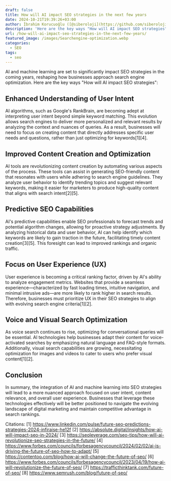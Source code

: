 ```yaml
---
draft: false
title: How will AI impact SEO strategies in the next few years
date: 2024-10-21T19:39:26+03:00
author: İbrahim Korucuoğlu ([@siberoloji](https://github.com/siberoloji))
description: 'Here are the key ways "How will AI impact SEO strategies":'
url: /how-will-ai-impact-seo-strategies-in-the-next-few-years/
featured_image: /images/Searchengine-optimization.webp
categories:
  - SEO
tags:
  - seo
---
```

AI and machine learning are set to significantly impact SEO strategies in the coming years, reshaping how businesses approach search engine optimization. Here are the key ways "How will AI impact SEO strategies":

## Enhanced Understanding of User Intent

AI algorithms, such as Google's RankBrain, are becoming adept at interpreting user intent beyond simple keyword matching. This evolution allows search engines to deliver more personalized and relevant results by analyzing the context and nuances of queries. As a result, businesses will need to focus on creating content that directly addresses specific user needs and questions, rather than just optimizing for keywords[1][4].

## Improved Content Creation and Optimization

AI tools are revolutionizing content creation by automating various aspects of the process. These tools can assist in generating SEO-friendly content that resonates with users while adhering to search engine guidelines. They analyze user behavior to identify trending topics and suggest relevant keywords, making it easier for marketers to produce high-quality content that aligns with search intent[2][5].

## Predictive SEO Capabilities

AI's predictive capabilities enable SEO professionals to forecast trends and potential algorithm changes, allowing for proactive strategy adjustments. By analyzing historical data and user behavior, AI can help identify which keywords are likely to gain traction in the future, facilitating timely content creation[3][5]. This foresight can lead to improved rankings and organic traffic.

## Focus on User Experience (UX)

User experience is becoming a critical ranking factor, driven by AI's ability to analyze engagement metrics. Websites that provide a seamless experience—characterized by fast loading times, intuitive navigation, and minimal intrusive ads—are more likely to rank higher in search results. Therefore, businesses must prioritize UX in their SEO strategies to align with evolving search engine criteria[1][2].

## Voice and Visual Search Optimization

As voice search continues to rise, optimizing for conversational queries will be essential. AI technologies help businesses adapt their content for voice-activated searches by emphasizing natural language and FAQ-style formats. Additionally, visual search capabilities are growing, necessitating optimization for images and videos to cater to users who prefer visual content[1][2].

## Conclusion

In summary, the integration of AI and machine learning into SEO strategies will lead to a more nuanced approach focused on user intent, content relevance, and overall user experience. Businesses that leverage these technologies effectively will be better positioned to navigate the evolving landscape of digital marketing and maintain competitive advantage in search rankings.

Citations: [1] https://www.linkedin.com/pulse/future-seo-predictions-strategies-2024-infiraise-he12f [2] <a href="https://absolute.digital/insights/how-ai-will-impact-seo-in-2024/" target="_blank" rel="noopener" title="">https://absolute.digital/insights/how-ai-will-impact-seo-in-2024/</a> [3] https://seoleverage.com/seo-tips/how-will-ai-revolutionize-seo-strategies-in-the-future/ [4] https://www.forbes.com/councils/forbesagencycouncil/2024/02/02/ai-is-driving-the-future-of-seo-how-to-adapt/ [5] https://contentoo.com/blog/how-ai-will-change-the-future-of-seo/ [6] https://www.forbes.com/councils/forbesagencycouncil/2023/04/19/how-ai-will-revolutionize-the-future-of-seo/ [7] https://trafficthinktank.com/future-of-seo/ [8] https://www.semrush.com/blog/future-of-seo/
